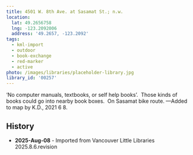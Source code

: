 ```yaml
---
title: 4501 W. 8th Ave. at Sasamat St.; n.w.
location:
  lat: 49.2656758
  lng: -123.2092006
  address: '49.2657, -123.2092'
tags:
  - kml-import
  - outdoor
  - book-exchange
  - red-marker
  - active
photo: /images/libraries/placeholder-library.jpg
library_id: '00257'
---
```

‘No computer manuals, textbooks, or self help books’.  Those kinds of books could go into nearby book boxes.  On Sasamat bike route.
—Added to map by K.D., 2021 6 8.

## History
- **2025-Aug-08** - Imported from Vancouver Little Libraries 2025.8.6.revision
